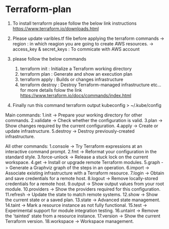 # Terraform-plan

1. To install terraform please follow the below link instructions 
   https://www.terraform.io/downloads.html

2. Please update varibles.tf file before applying the terraform commands
   -> region : in which reagion you are going to create AWS resources.
   -> access_key & secret_keys : To commicate with AWS account

3. please follow the below commands
   1. terraform init : Initialize a Terraform working directory
   2. terraform plan : Generate and show an execution plan
   3. terraform apply : Builds or changes infrastructure
   4. terraform destroy : Destroy Terraform-managed infrastructure etc...
    for more details folow the link https://www.terraform.io/docs/commands/index.html


4. Finally run this command
   terraform output kubeconfig > ~/.kube/config

Main commands:
  1.init        ->   Prepare your working directory for other commands.
  2.validate    ->   Check whether the configuration is valid.
  3.plan        ->   Show changes required by the current configuration.
  4.apply       ->   Create or update infrastructure.
  5.destroy     ->   Destroy previously-created infrastructure.

All other commands:
  1.console      ->  Try Terraform expressions at an interactive command prompt.
  2.fmt          ->  Reformat your configuration in the standard style.
  3.force-unlock ->  Release a stuck lock on the current workspace.
  4.get          ->  Install or upgrade remote Terraform modules.
  5.graph        ->  Generate a Graphviz graph of the steps in an operation.
  6.import       ->  Associate existing infrastructure with a Terraform resource.
  7.login        ->  Obtain and save credentials for a remote host.
  8.logout       ->  Remove locally-stored credentials for a remote host.
  9.output       ->  Show output values from your root module.
  10.providers   ->  Show the providers required for this configuration.
  11.refresh     ->  Update the state to match remote systems.
  12.show        ->  Show the current state or a saved plan.
  13.state       ->  Advanced state management.
  14.taint       ->  Mark a resource instance as not fully functional.
  15.test        ->  Experimental support for module integration testing.
  16.untaint     ->  Remove the 'tainted' state from a resource instance.
  17.version     ->  Show the current Terraform version.
  18.workspace   ->  Workspace management.
